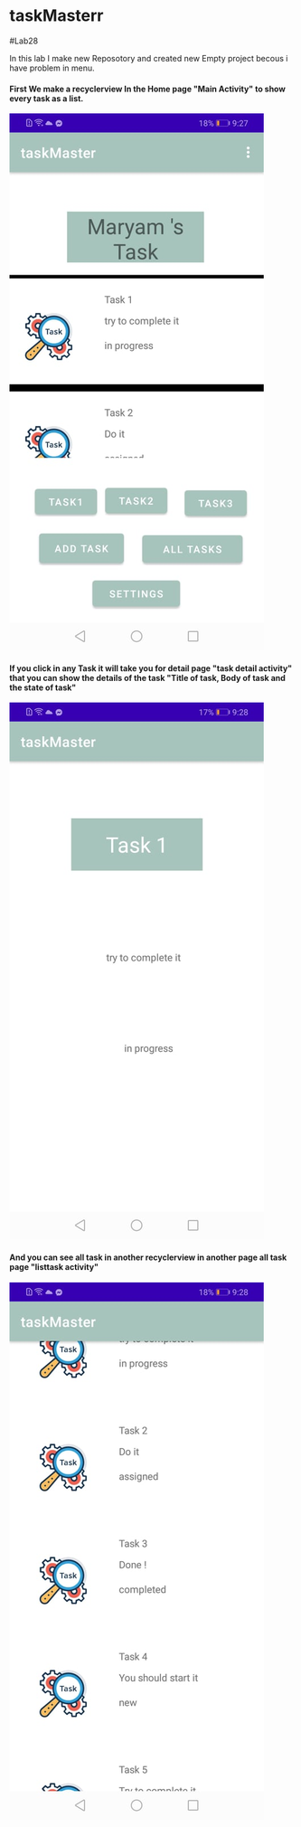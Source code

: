 # taskMasterr

#Lab28

 In this lab I make new Reposotory and created new Empty project becous i have problem in menu.
 
 #### First We make a recyclerview In the Home page "Main Activity" to show every task as a list.
 
![Home](https://github.com/Maryam-n98/taskMasterr/blob/main/Screenshots/lab282.jpg)

#### If you click in any Task it will take you for detail page "task detail activity" that you can show the details of the task "Title of task, Body of task and the state of task"

![Detail](https://github.com/Maryam-n98/taskMasterr/blob/main/Screenshots/lab281.jpg)

#### And you can see all task in another recyclerview in another page all task page "listtask activity"

![List task](https://github.com/Maryam-n98/taskMasterr/blob/main/Screenshots/lab28.jpg)

